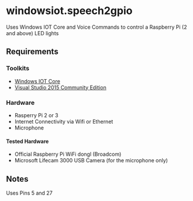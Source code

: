 # windowsiot.speech2gpio
Uses Windows IOT Core and Voice Commands to control a Raspberry Pi (2 and above) LED lights

## Requirements

### Toolkits

- [Windows IOT Core](https://developer.microsoft.com/en-us/windows/iot/downloads)
- [Visual Studio 2015 Community Edition](https://www.visualstudio.com/en-us/products/visual-studio-community-vs.aspx)

### Hardware

- Rasperry Pi 2 or 3
- Internet Connectivity via Wifi or Ethernet
- Microphone

#### Tested Hardware

- Official Raspberry Pi WiFi dongl (Broadcom)
- Microsoft Lifecam 3000 USB Camera (for the microphone only)


## Notes

Uses Pins 5 and 27



